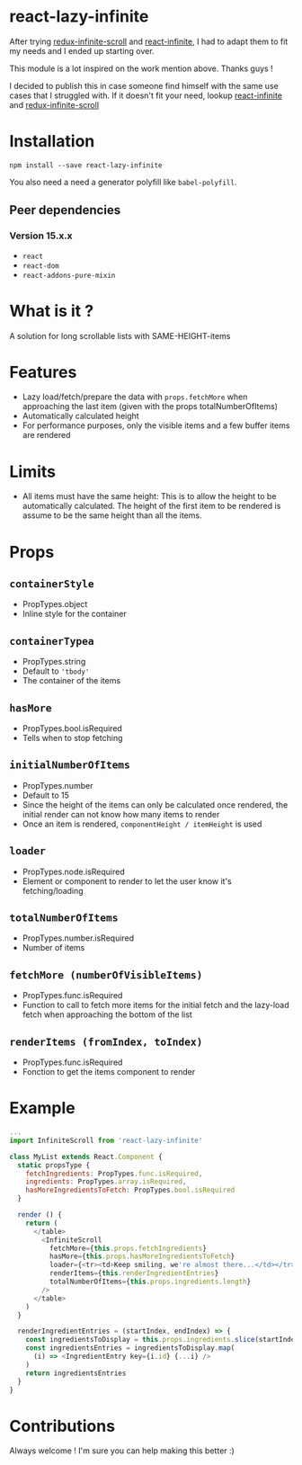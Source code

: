 # react-lazy-infinite

After trying [redux-infinite-scroll](https://github.com/RealScout/redux-infinite-scroll) and [react-infinite](https://github.com/seatgeek/react-infinite), I had to adapt them to fit my needs and I ended up starting over.

This module is a lot inspired on the work mention above. Thanks guys !

I decided to publish this in case someone find himself with the same use cases that I struggled with. If it doesn't fit your need, lookup [react-infinite](https://github.com/seatgeek/react-infinite) and [redux-infinite-scroll](https://github.com/RealScout/redux-infinite-scroll)

# Installation

`npm install --save react-lazy-infinite`

You also need a need a generator polyfill like `babel-polyfill`.

## Peer dependencies

### Version 15.x.x

* `react`
* `react-dom`
* `react-addons-pure-mixin`

# What is it ?

A solution for long scrollable lists with SAME-HEIGHT-items

# Features

* Lazy load/fetch/prepare the data with `props.fetchMore` when approaching the last item (given with the props totalNumberOfItems)
* Automatically calculated height
* For performance purposes, only the visible items and a few buffer items are rendered

# Limits

* All items must have the same height:
This is to allow the height to be automatically calculated. The height of the first item to be rendered is assume to be the same height than all the items.

# Props

## `containerStyle`

* PropTypes.object
* Inline style for the container

## `containerTypea`

* PropTypes.string
* Default to `'tbody'`
* The container of the items


## `hasMore`

* PropTypes.bool.isRequired
* Tells when to stop fetching

## `initialNumberOfItems`

* PropTypes.number
* Default to 15
* Since the height of the items can only be calculated once rendered, the initial render can not know how many items to render
* Once an item is rendered, `componentHeight / itemHeight` is used

## `loader`

* PropTypes.node.isRequired
* Element or component to render to let the user know it's fetching/loading

## `totalNumberOfItems`

* PropTypes.number.isRequired
* Number of items

## `fetchMore (numberOfVisibleItems)`

* PropTypes.func.isRequired
* Function to call to fetch more items for the initial fetch and the lazy-load fetch when approaching the bottom of the list

## `renderItems (fromIndex, toIndex)`

* PropTypes.func.isRequired
* Fonction to get the items component to render

# Example

```javascript
...
import InfiniteScroll from 'react-lazy-infinite'

class MyList extends React.Component {
  static propsType {
    fetchIngredients: PropTypes.func.isRequired,
    ingredients: PropTypes.array.isRequired,
    hasMoreIngredientsToFetch: PropTypes.bool.isRequired
  }

  render () {
    return (
      </table>
        <InfiniteScroll
          fetchMore={this.props.fetchIngredients}
          hasMore={this.props.hasMoreIngredientsToFetch}
          loader={<tr><td>Keep smiling, we're almost there...</td></tr>}
          renderItems={this.renderIngredientEntries}
          totalNumberOfItems={this.props.ingredients.length}
        />
      </table>
    )
  }

  renderIngredientEntries = (startIndex, endIndex) => {
    const ingredientsToDisplay = this.props.ingredients.slice(startIndex, endIndex + 1)
    const ingredientsEntries = ingredientsToDisplay.map(
      (i) => <IngredientEntry key={i.id} {...i} />
    )
    return ingredientsEntries
  }
}
```

# Contributions

Always welcome ! I'm sure you can help making this better :)

